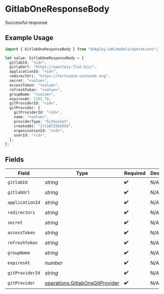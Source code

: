 # GitlabOneResponseBody

Successful response

## Example Usage

```typescript
import { GitlabOneResponseBody } from "dokploy-sdk/models/operations";

let value: GitlabOneResponseBody = {
  gitlabId: "<id>",
  gitlabUrl: "https://spotless-flat.biz/",
  applicationId: "<id>",
  redirectUri: "https://fortunate-castanet.org",
  secret: "<value>",
  accessToken: "<value>",
  refreshToken: "<value>",
  groupName: "<value>",
  expiresAt: 1291.78,
  gitProviderId: "<id>",
  gitProvider: {
    gitProviderId: "<id>",
    name: "<value>",
    providerType: "bitbucket",
    createdAt: "1711072502659",
    organizationId: "<id>",
    userId: "<id>",
  },
};
```

## Fields

| Field                                                                              | Type                                                                               | Required                                                                           | Description                                                                        |
| ---------------------------------------------------------------------------------- | ---------------------------------------------------------------------------------- | ---------------------------------------------------------------------------------- | ---------------------------------------------------------------------------------- |
| `gitlabId`                                                                         | *string*                                                                           | :heavy_check_mark:                                                                 | N/A                                                                                |
| `gitlabUrl`                                                                        | *string*                                                                           | :heavy_check_mark:                                                                 | N/A                                                                                |
| `applicationId`                                                                    | *string*                                                                           | :heavy_check_mark:                                                                 | N/A                                                                                |
| `redirectUri`                                                                      | *string*                                                                           | :heavy_check_mark:                                                                 | N/A                                                                                |
| `secret`                                                                           | *string*                                                                           | :heavy_check_mark:                                                                 | N/A                                                                                |
| `accessToken`                                                                      | *string*                                                                           | :heavy_check_mark:                                                                 | N/A                                                                                |
| `refreshToken`                                                                     | *string*                                                                           | :heavy_check_mark:                                                                 | N/A                                                                                |
| `groupName`                                                                        | *string*                                                                           | :heavy_check_mark:                                                                 | N/A                                                                                |
| `expiresAt`                                                                        | *number*                                                                           | :heavy_check_mark:                                                                 | N/A                                                                                |
| `gitProviderId`                                                                    | *string*                                                                           | :heavy_check_mark:                                                                 | N/A                                                                                |
| `gitProvider`                                                                      | [operations.GitlabOneGitProvider](../../models/operations/gitlabonegitprovider.md) | :heavy_check_mark:                                                                 | N/A                                                                                |